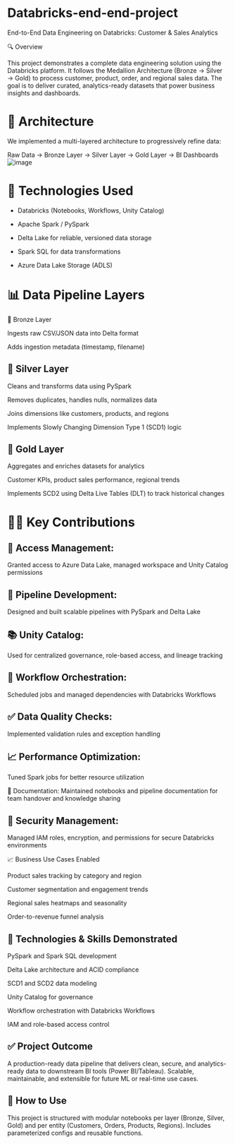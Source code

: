 # Databricks-end-end-project
 End-to-End Data Engineering on Databricks: Customer & Sales Analytics

🔍 Overview

This project demonstrates a complete data engineering solution using the Databricks platform. It follows the Medallion Architecture (Bronze → Silver → Gold) to process customer, product, order, and regional sales data. The goal is to deliver curated, analytics-ready datasets that power business insights and dashboards.

# 🧱 Architecture

We implemented a multi-layered architecture to progressively refine data:

Raw Data → Bronze Layer → Silver Layer → Gold Layer → BI Dashboards
![image](https://github.com/user-attachments/assets/eacf2be6-f869-4ab1-9d40-8244dee5bd10)


# 🧰 Technologies Used

* Databricks (Notebooks, Workflows, Unity Catalog)

* Apache Spark / PySpark

* Delta Lake for reliable, versioned data storage

* Spark SQL for data transformations

* Azure Data Lake Storage (ADLS)

# 📊 Data Pipeline Layers

🔸 Bronze Layer

Ingests raw CSV/JSON data into Delta format

Adds ingestion metadata (timestamp, filename)

## 🔹 Silver Layer

Cleans and transforms data using PySpark

Removes duplicates, handles nulls, normalizes data

Joins dimensions like customers, products, and regions

Implements Slowly Changing Dimension Type 1 (SCD1) logic

## 🥇 Gold Layer

Aggregates and enriches datasets for analytics

Customer KPIs, product sales performance, regional trends

Implements SCD2 using Delta Live Tables (DLT) to track historical changes

# 🧑‍💻 Key Contributions

## 🔐 Access Management:
Granted access to Azure Data Lake, managed workspace and Unity Catalog permissions

## 🔧 Pipeline Development:
Designed and built scalable pipelines with PySpark and Delta Lake

## 📚 Unity Catalog:
Used for centralized governance, role-based access, and lineage tracking

## 🔁 Workflow Orchestration:
Scheduled jobs and managed dependencies with Databricks Workflows

## ✅ Data Quality Checks:
Implemented validation rules and exception handling

## 📈 Performance Optimization: 
Tuned Spark jobs for better resource utilization

📖 Documentation: Maintained notebooks and pipeline documentation for team handover and knowledge sharing

## 🔐 Security Management: 
Managed IAM roles, encryption, and permissions for secure Databricks environments

📈 Business Use Cases Enabled

Product sales tracking by category and region

Customer segmentation and engagement trends

Regional sales heatmaps and seasonality

Order-to-revenue funnel analysis

## 🧪 Technologies & Skills Demonstrated

PySpark and Spark SQL development

Delta Lake architecture and ACID compliance

SCD1 and SCD2 data modeling

Unity Catalog for governance

Workflow orchestration with Databricks Workflows

IAM and role-based access control

##  ✅ Project Outcome

A production-ready data pipeline that delivers clean, secure, and analytics-ready data to downstream BI tools (Power BI/Tableau). Scalable, maintainable, and extensible for future ML or real-time use cases.

## 📌 How to Use

This project is structured with modular notebooks per layer (Bronze, Silver, Gold) and per entity (Customers, Orders, Products, Regions). Includes parameterized configs and reusable functions.
